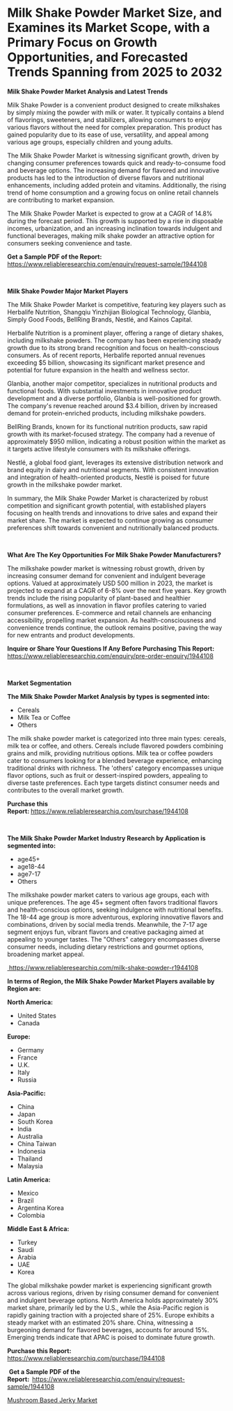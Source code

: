 <p><h1>Milk Shake Powder Market Size, and Examines its Market Scope, with a Primary Focus on Growth Opportunities, and Forecasted Trends Spanning from 2025 to 2032</h1></p><p><strong>Milk Shake Powder Market Analysis and Latest Trends</strong></p>
<p><p>Milk Shake Powder is a convenient product designed to create milkshakes by simply mixing the powder with milk or water. It typically contains a blend of flavorings, sweeteners, and stabilizers, allowing consumers to enjoy various flavors without the need for complex preparation. This product has gained popularity due to its ease of use, versatility, and appeal among various age groups, especially children and young adults.</p><p>The Milk Shake Powder Market is witnessing significant growth, driven by changing consumer preferences towards quick and ready-to-consume food and beverage options. The increasing demand for flavored and innovative products has led to the introduction of diverse flavors and nutritional enhancements, including added protein and vitamins. Additionally, the rising trend of home consumption and a growing focus on online retail channels are contributing to market expansion.</p><p>The Milk Shake Powder Market is expected to grow at a CAGR of 14.8% during the forecast period. This growth is supported by a rise in disposable incomes, urbanization, and an increasing inclination towards indulgent and functional beverages, making milk shake powder an attractive option for consumers seeking convenience and taste.</p></p>
<p><strong>Get a Sample PDF of the Report:&nbsp;</strong> <a href="https://www.reliableresearchiq.com/enquiry/request-sample/1944108?utm_campaign=2230&utm_medium=2&utm_source=Github&utm_content=ia&utm_term=15022025&utm_id=milk-shake-powder">https://www.reliableresearchiq.com/enquiry/request-sample/1944108</a></p>
<p>&nbsp;</p>
<p><strong>Milk Shake Powder Major Market Players</strong></p>
<p><p>The Milk Shake Powder Market is competitive, featuring key players such as Herbalife Nutrition, Shangqiu Yinzhijian Biological Technology, Glanbia, Simply Good Foods, BellRing Brands, Nestlé, and Kainos Capital. </p><p>Herbalife Nutrition is a prominent player, offering a range of dietary shakes, including milkshake powders. The company has been experiencing steady growth due to its strong brand recognition and focus on health-conscious consumers. As of recent reports, Herbalife reported annual revenues exceeding $5 billion, showcasing its significant market presence and potential for future expansion in the health and wellness sector.</p><p>Glanbia, another major competitor, specializes in nutritional products and functional foods. With substantial investments in innovative product development and a diverse portfolio, Glanbia is well-positioned for growth. The company's revenue reached around $3.4 billion, driven by increased demand for protein-enriched products, including milkshake powders.</p><p>BellRing Brands, known for its functional nutrition products, saw rapid growth with its market-focused strategy. The company had a revenue of approximately $950 million, indicating a robust position within the market as it targets active lifestyle consumers with its milkshake offerings.</p><p>Nestlé, a global food giant, leverages its extensive distribution network and brand equity in dairy and nutritional segments. With consistent innovation and integration of health-oriented products, Nestlé is poised for future growth in the milkshake powder market.</p><p>In summary, the Milk Shake Powder Market is characterized by robust competition and significant growth potential, with established players focusing on health trends and innovations to drive sales and expand their market share. The market is expected to continue growing as consumer preferences shift towards convenient and nutritionally balanced products.</p></p>
<p>&nbsp;</p>
<p><strong>What Are The Key Opportunities For Milk Shake Powder Manufacturers?</strong></p>
<p><p>The milkshake powder market is witnessing robust growth, driven by increasing consumer demand for convenient and indulgent beverage options. Valued at approximately USD 500 million in 2023, the market is projected to expand at a CAGR of 6-8% over the next five years. Key growth trends include the rising popularity of plant-based and healthier formulations, as well as innovation in flavor profiles catering to varied consumer preferences. E-commerce and retail channels are enhancing accessibility, propelling market expansion. As health-consciousness and convenience trends continue, the outlook remains positive, paving the way for new entrants and product developments.</p></p>
<p><strong>Inquire or Share Your Questions If Any Before Purchasing This Report:</strong> <a href="https://www.reliableresearchiq.com/enquiry/pre-order-enquiry/1944108?utm_campaign=2230&utm_medium=2&utm_source=Github&utm_content=ia&utm_term=15022025&utm_id=milk-shake-powder">https://www.reliableresearchiq.com/enquiry/pre-order-enquiry/1944108</a></p>
<p>&nbsp;</p>
<p><strong>Market Segmentation</strong></p>
<p><strong>The Milk Shake Powder Market Analysis by types is segmented into:</strong></p>
<p><ul><li>Cereals</li><li>Milk Tea or Coffee</li><li>Others</li></ul></p>
<p><p>The milk shake powder market is categorized into three main types: cereals, milk tea or coffee, and others. Cereals include flavored powders combining grains and milk, providing nutritious options. Milk tea or coffee powders cater to consumers looking for a blended beverage experience, enhancing traditional drinks with richness. The 'others' category encompasses unique flavor options, such as fruit or dessert-inspired powders, appealing to diverse taste preferences. Each type targets distinct consumer needs and contributes to the overall market growth.</p></p>
<p><strong>Purchase this Report:&nbsp;</strong><a href="https://www.reliableresearchiq.com/purchase/1944108?utm_campaign=2230&utm_medium=2&utm_source=Github&utm_content=ia&utm_term=15022025&utm_id=milk-shake-powder">https://www.reliableresearchiq.com/purchase/1944108</a></p>
<p>&nbsp;</p>
<p><strong>The Milk Shake Powder Market Industry Research by Application is segmented into:</strong></p>
<p><ul><li>age45+</li><li>age18-44</li><li>age7-17</li><li>Others</li></ul></p>
<p><p>The milkshake powder market caters to various age groups, each with unique preferences. The age 45+ segment often favors traditional flavors and health-conscious options, seeking indulgence with nutritional benefits. The 18-44 age group is more adventurous, exploring innovative flavors and combinations, driven by social media trends. Meanwhile, the 7-17 age segment enjoys fun, vibrant flavors and creative packaging aimed at appealing to younger tastes. The "Others" category encompasses diverse consumer needs, including dietary restrictions and gourmet options, broadening market appeal.</p></p>
<p><a href="https://www.reliableresearchiq.com/milk-shake-powder-r1944108?utm_campaign=2230&utm_medium=2&utm_source=Github&utm_content=ia&utm_term=15022025&utm_id=milk-shake-powder">&nbsp;https://www.reliableresearchiq.com/milk-shake-powder-r1944108</a></p>
<p><strong>In terms of Region, the Milk Shake Powder Market Players available by Region are:</strong></p>
<p>
    <p> <strong> North America: </strong>
        <ul>
            <li>United States</li>
            <li>Canada</li>
        </ul>
        </p> 
    <p> <strong> Europe: </strong>
        <ul>
            <li>Germany</li>
            <li>France</li>
            <li>U.K.</li>
            <li>Italy</li>
            <li>Russia</li>
        </ul>
        </p> 
    <p> <strong> Asia-Pacific: </strong>
        <ul>
            <li>China</li>
            <li>Japan</li>
            <li>South Korea</li>
            <li>India</li>
            <li>Australia</li>
            <li>China Taiwan</li>
            <li>Indonesia</li>
            <li>Thailand</li>
            <li>Malaysia</li>
        </ul>
        </p> 
    <p> <strong> Latin America: </strong>
        <ul>
            <li>Mexico</li>
            <li>Brazil</li>
            <li>Argentina Korea</li>
            <li>Colombia</li>
        </ul>
        </p> 
    <p> <strong> Middle East & Africa: </strong>
        <ul>
            <li>Turkey</li>
            <li>Saudi</li>
            <li>Arabia</li>
            <li>UAE</li>
            <li>Korea</li>
        </ul>
    </p>
    </p>
<p><p>The global milkshake powder market is experiencing significant growth across various regions, driven by rising consumer demand for convenient and indulgent beverage options. North America holds approximately 30% market share, primarily led by the U.S., while the Asia-Pacific region is rapidly gaining traction with a projected share of 25%. Europe exhibits a steady market with an estimated 20% share. China, witnessing a burgeoning demand for flavored beverages, accounts for around 15%. Emerging trends indicate that APAC is poised to dominate future growth.</p></p>
<p><strong>Purchase this Report: </strong><a href="https://www.reliableresearchiq.com/purchase/1944108?utm_campaign=2230&utm_medium=2&utm_source=Github&utm_content=ia&utm_term=15022025&utm_id=milk-shake-powder">https://www.reliableresearchiq.com/purchase/1944108</a></p>
<p>&nbsp;<strong>Get a Sample PDF of the Report:&nbsp;&nbsp;</strong><a href="https://www.reliableresearchiq.com/enquiry/request-sample/1944108?utm_campaign=2230&utm_medium=2&utm_source=Github&utm_content=ia&utm_term=15022025&utm_id=milk-shake-powder">https://www.reliableresearchiq.com/enquiry/request-sample/1944108</a></p>
<p><strong></strong></p>
<p><p><a href="https://github.com/dmitriyvo6rog/Market-Research-Report-List-1/blob/main/mushroom-based-jerky-market.md?utm_campaign=2230&utm_medium=2&utm_source=Github&utm_content=ia&utm_term=15022025&utm_id=milk-shake-powder">Mushroom Based Jerky Market</a></p></p>